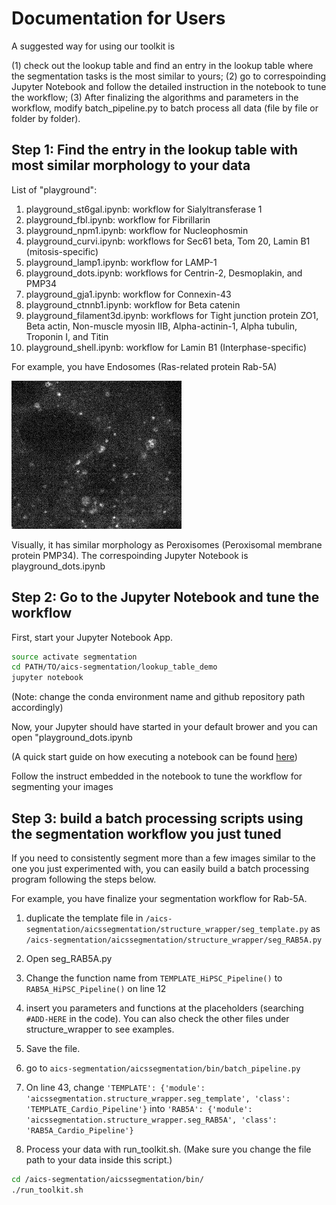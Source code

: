 # Documentation for Users

A suggested way for using our toolkit is

(1) check out the lookup table and find an entry in the lookup table where the segmentation tasks is the most similar to yours;
(2) go to correspoinding Jupyter Notebook and follow the detailed instruction in the notebook to tune the workflow;
(3) After finalizing the algorithms and parameters in the workflow, modify batch_pipeline.py to batch process all data (file by file or folder by folder).


## Step 1: Find the entry in the lookup table with most similar morphology to your data


List of "playground":

1. playground_st6gal.ipynb: workflow for Sialyltransferase 1
2. playground_fbl.ipynb: workflow for Fibrillarin
3. playground_npm1.ipynb: workflow for Nucleophosmin
4. playground_curvi.ipynb: workflows for Sec61 beta, Tom 20, Lamin B1 (mitosis-specific)
5. playground_lamp1.ipynb: workflow for LAMP-1
6. playground_dots.ipynb: workflows for Centrin-2, Desmoplakin, and PMP34
7. playground_gja1.ipynb: workflow for Connexin-43
8. playground_ctnnb1.ipynb: workflow for Beta catenin
9. playground_filament3d.ipynb: workflows for Tight junction protein ZO1, Beta actin, Non-muscle myosin IIB, Alpha-actinin-1, Alpha tubulin, Troponin I, and Titin
10. playground_shell.ipynb: workflow for Lamin B1 (Interphase-specific)

For example, you have Endosomes (Ras-related protein Rab-5A)

![rab5a raw](./rab5a_raw.jpg)

Visually, it has similar morphology as Peroxisomes (Peroxisomal membrane protein PMP34). The correspoinding Jupyter Notebook is playground_dots.ipynb

## Step 2: Go to the Jupyter Notebook and tune the workflow

First, start your Jupyter Notebook App.

```bash
source activate segmentation
cd PATH/TO/aics-segmentation/lookup_table_demo
jupyter notebook
```

(Note: change the conda environment name and github repository path accordingly)

Now, your Jupyter should have started in your default brower and you can open "playground_dots.ipynb

(A quick start guide on how executing a notebook can be found [here](https://jupyter-notebook-beginner-guide.readthedocs.io/en/latest/execute.html#executing-a-notebook))

Follow the instruct embedded in the notebook to tune the workflow for segmenting your images

## Step 3: build a batch processing scripts using the segmentation workflow you just tuned

If you need to consistently segment more than a few images similar to the one you just experimented with, you can easily build a batch processing program following the steps below.

For example, you have finalize your segmentation workflow for Rab-5A.

1. duplicate the template file in `/aics-segmentation/aicssegmentation/structure_wrapper/seg_template.py` as `/aics-segmentation/aicssegmentation/structure_wrapper/seg_RAB5A.py`

2. Open seg_RAB5A.py

3. Change the function name from `TEMPLATE_HiPSC_Pipeline()` to `RAB5A_HiPSC_Pipeline()` on line 12

4. insert you parameters and functions at the placeholders (searching `#ADD-HERE` in the code). You can also check the other files under structure_wrapper to see examples.

5. Save the file.

6. go to `aics-segmentation/aicssegmentation/bin/batch_pipeline.py`

7. On line 43, change `'TEMPLATE': {'module': 'aicssegmentation.structure_wrapper.seg_template', 'class': 'TEMPLATE_Cardio_Pipeline'}` into `'RAB5A': {'module': 'aicssegmentation.structure_wrapper.seg_RAB5A', 'class': 'RAB5A_Cardio_Pipeline'}`

8. Process your data with run_toolkit.sh. (Make sure you change the file path to your data inside this script.)

```bash
cd /aics-segmentation/aicssegmentation/bin/
./run_toolkit.sh
```